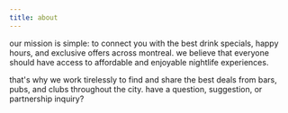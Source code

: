 ```yaml
---
title: about
---
```


our mission is simple: to connect you with the best drink specials, happy hours, and exclusive offers across montreal. we believe that everyone should have access to affordable and enjoyable nightlife experiences.

that's why we work tirelessly to find and share the best deals from bars, pubs, and clubs throughout the city. have a question, suggestion, or partnership inquiry?

<head>
	<!-- Google tag (gtag.js) -->
	<script async src="https://www.googletagmanager.com/gtag/js?id=G-7WJ2KHE1DF"></script>
	<script>
	  window.dataLayer = window.dataLayer || [];
	  function gtag(){dataLayer.push(arguments);}
	  gtag('js', new Date());

	  gtag('config', 'G-7WJ2KHE1DF');
	</script>
</head>

<div style="text-align: center;">
<br>

<strong>Email:</strong> <a href="mailto:contact@drinkcheap.ca">contact@drinkcheap.ca</a><br>
<strong>Phone:</strong> (438) 989-5728<br>

</div>